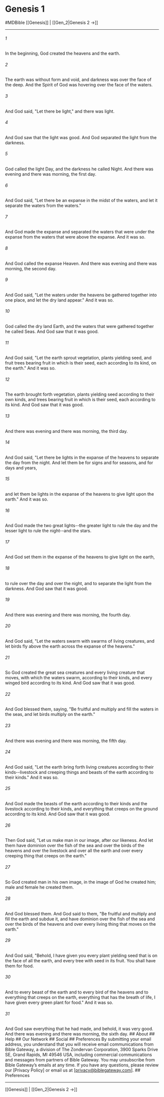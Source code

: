 # Genesis 1
#MDBible
[[Genesis]] | [[Gen_2|Genesis 2 →]]

***






###### 1 


In the beginning, God created the heavens and the earth. 





###### 2 


The earth was without form and void, and darkness was over the face of the deep. And the Spirit of God was hovering over the face of the waters. 





###### 3 


And God said, "Let there be light," and there was light. 





###### 4 


And God saw that the light was good. And God separated the light from the darkness. 





###### 5 


God called the light Day, and the darkness he called Night. And there was evening and there was morning, the first day. 





###### 6 


And God said, "Let there be an expanse in the midst of the waters, and let it separate the waters from the waters." 





###### 7 


And God made the expanse and separated the waters that were under the expanse from the waters that were above the expanse. And it was so. 





###### 8 


And God called the expanse Heaven. And there was evening and there was morning, the second day. 





###### 9 


And God said, "Let the waters under the heavens be gathered together into one place, and let the dry land appear." And it was so. 





###### 10 


God called the dry land Earth, and the waters that were gathered together he called Seas. And God saw that it was good. 





###### 11 


And God said, "Let the earth sprout vegetation, plants yielding seed, and fruit trees bearing fruit in which is their seed, each according to its kind, on the earth." And it was so. 





###### 12 


The earth brought forth vegetation, plants yielding seed according to their own kinds, and trees bearing fruit in which is their seed, each according to its kind. And God saw that it was good. 





###### 13 


And there was evening and there was morning, the third day. 





###### 14 


And God said, "Let there be lights in the expanse of the heavens to separate the day from the night. And let them be for signs and for seasons, and for days and years, 





###### 15 


and let them be lights in the expanse of the heavens to give light upon the earth." And it was so. 





###### 16 


And God made the two great lights--the greater light to rule the day and the lesser light to rule the night--and the stars. 





###### 17 


And God set them in the expanse of the heavens to give light on the earth, 





###### 18 


to rule over the day and over the night, and to separate the light from the darkness. And God saw that it was good. 





###### 19 


And there was evening and there was morning, the fourth day. 





###### 20 


And God said, "Let the waters swarm with swarms of living creatures, and let birds fly above the earth across the expanse of the heavens." 





###### 21 


So God created the great sea creatures and every living creature that moves, with which the waters swarm, according to their kinds, and every winged bird according to its kind. And God saw that it was good. 





###### 22 


And God blessed them, saying, "Be fruitful and multiply and fill the waters in the seas, and let birds multiply on the earth." 





###### 23 


And there was evening and there was morning, the fifth day. 





###### 24 


And God said, "Let the earth bring forth living creatures according to their kinds--livestock and creeping things and beasts of the earth according to their kinds." And it was so. 





###### 25 


And God made the beasts of the earth according to their kinds and the livestock according to their kinds, and everything that creeps on the ground according to its kind. And God saw that it was good. 





###### 26 


Then God said, "Let us make man in our image, after our likeness. And let them have dominion over the fish of the sea and over the birds of the heavens and over the livestock and over all the earth and over every creeping thing that creeps on the earth." 





###### 27 


So God created man in his own image, in the image of God he created him; male and female he created them. 





###### 28 


And God blessed them. And God said to them, "Be fruitful and multiply and fill the earth and subdue it, and have dominion over the fish of the sea and over the birds of the heavens and over every living thing that moves on the earth." 





###### 29 


And God said, "Behold, I have given you every plant yielding seed that is on the face of all the earth, and every tree with seed in its fruit. You shall have them for food. 





###### 30 


And to every beast of the earth and to every bird of the heavens and to everything that creeps on the earth, everything that has the breath of life, I have given every green plant for food." And it was so. 





###### 31 


And God saw everything that he had made, and behold, it was very good. And there was evening and there was morning, the sixth day. ## About ## Help ## Our Network ## Social ## Preferences By submitting your email address, you understand that you will receive email communications from Bible Gateway, a division of The Zondervan Corporation, 3900 Sparks Drive SE, Grand Rapids, MI 49546 USA, including commercial communications and messages from partners of Bible Gateway. You may unsubscribe from Bible Gateway&rsquo;s emails at any time. If you have any questions, please review our [Privacy Policy] or email us at [privacy@biblegateway.com]. ## Preferences

***

[[Genesis]] | [[Gen_2|Genesis 2 →]]
